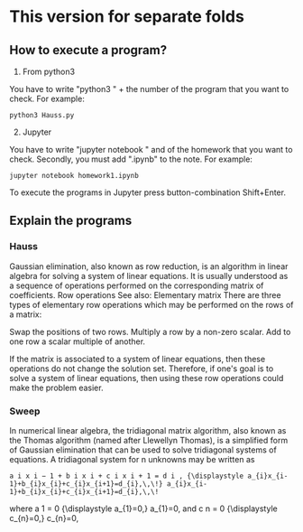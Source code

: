 # This version for separate folds
## How to execute a program?

1) From python3 

You have to write "python3 " + the number of the program that you want to check.
For example:

    python3 Hauss.py 

2) Jupyter

You have to write "jupyter notebook " and of the homework that you want to check.
Secondly, you must add ".ipynb" to the note.
For example:
  
    jupyter notebook homework1.ipynb

To execute the programs in Jupyter press button-combination Shift+Enter.

## Explain the programs
### Hauss
Gaussian elimination, also known as row reduction, is an algorithm in linear algebra for solving a system of linear equations.
It is usually understood as a sequence of operations performed on the corresponding matrix of coefficients.
Row operations
See also: Elementary matrix
There are three types of elementary row operations which may be performed on the rows of a matrix:

Swap the positions of two rows.
Multiply a row by a non-zero scalar.
Add to one row a scalar multiple of another.

If the matrix is associated to a system of linear equations, then these operations do not change the solution set. 
Therefore, if one's goal is to solve a system of linear equations, then using these row operations could make the problem easier. 
    
 ### Sweep 
 In numerical linear algebra, the tridiagonal matrix algorithm, also known as the Thomas algorithm (named after Llewellyn Thomas), is a simplified form of Gaussian elimination that can be used to solve tridiagonal systems of equations. A tridiagonal system for n unknowns may be written as

    a i x i − 1 + b i x i + c i x i + 1 = d i , {\displaystyle a_{i}x_{i-1}+b_{i}x_{i}+c_{i}x_{i+1}=d_{i},\,\!} a_{i}x_{i-1}+b_{i}x_{i}+c_{i}x_{i+1}=d_{i},\,\!

where a 1 = 0 {\displaystyle a_{1}=0\,} a_{1}=0\, and c n = 0 {\displaystyle c_{n}=0\,} c_{n}=0\,

